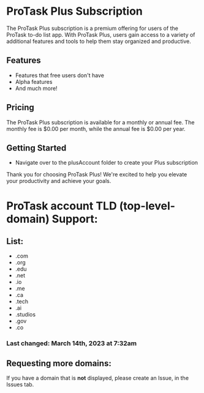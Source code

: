 # ProTask Plus Subscription

The ProTask Plus subscription is a premium offering for users of the ProTask to-do list app. With ProTask Plus, users gain access to a variety of additional features and tools to help them stay organized and productive.

## Features

- Features that free users don't have
- Alpha features
- And much more!

## Pricing

The ProTask Plus subscription is available for a monthly or annual fee. The monthly fee is $0.00 per month, while the annual fee is $0.00 per year.

## Getting Started

* Navigate over to the plusAccount folder to create your Plus subscription

Thank you for choosing ProTask Plus! We're excited to help you elevate your productivity and achieve your goals.

# ProTask account TLD (top-level-domain) Support: 

## List: 
* .com
* .org
* .edu
* .net
* .io
* .me
* .ca
* .tech
* .ai
* .studios
* .gov
* .co

### Last changed: March 14th, 2023 at 7:32am

## Requesting more domains:

If you have a domain that is **not** displayed, please create an Issue, in the Issues tab.
